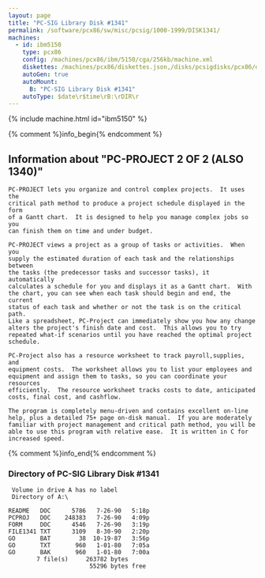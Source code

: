 ```yaml
---
layout: page
title: "PC-SIG Library Disk #1341"
permalink: /software/pcx86/sw/misc/pcsig/1000-1999/DISK1341/
machines:
  - id: ibm5150
    type: pcx86
    config: /machines/pcx86/ibm/5150/cga/256kb/machine.xml
    diskettes: /machines/pcx86/diskettes.json,/disks/pcsigdisks/pcx86/diskettes.json
    autoGen: true
    autoMount:
      B: "PC-SIG Library Disk #1341"
    autoType: $date\r$time\rB:\rDIR\r
---
```


{% include machine.html id="ibm5150" %}

{% comment %}info_begin{% endcomment %}

## Information about "PC-PROJECT 2 OF 2 (ALSO 1340)"

    PC-PROJECT lets you organize and control complex projects.  It uses the
    critical path method to produce a project schedule displayed in the form
    of a Gantt chart.  It is designed to help you manage complex jobs so you
    can finish them on time and under budget.
    
    PC-PROJECT views a project as a group of tasks or activities.  When you
    supply the estimated duration of each task and the relationships between
    the tasks (the predecessor tasks and successor tasks), it automatically
    calculates a schedule for you and displays it as a Gantt chart.  With
    the chart, you can see when each task should begin and end, the current
    status of each task and whether or not the task is on the critical path.
    Like a spreadsheet, PC-Project can immediately show you how any change
    alters the project's finish date and cost.  This allows you to try
    repeated what-if scenarios until you have reached the optimal project
    schedule.
    
    PC-Project also has a resource worksheet to track payroll,supplies, and
    equipment costs.  The worksheet allows you to list your employees and
    equipment and assign them to tasks, so you can coordinate your resources
    efficiently.  The resource worksheet tracks costs to date, anticipated
    costs, final cost, and cashflow.
    
    The program is completely menu-driven and contains excellent on-line
    help, plus a detailed 75+ page on-disk manual.  If you are moderately
    familiar with project management and critical path method, you will be
    able to use this program with relative ease.  It is written in C for
    increased speed.
{% comment %}info_end{% endcomment %}


### Directory of PC-SIG Library Disk #1341

     Volume in drive A has no label
     Directory of A:\

    README   DOC      5786   7-26-90   5:18p
    PCPROJ   DOC    248383   7-26-90   4:09p
    FORM     DOC      4546   7-26-90   3:19p
    FILE1341 TXT      3109   8-30-90   2:20p
    GO       BAT        38  10-19-87   3:56p
    GO       TXT       960   1-01-80   7:05a
    GO       BAK       960   1-01-80   7:00a
            7 file(s)     263782 bytes
                           55296 bytes free
